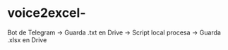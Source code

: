 # voice2excel-
Bot de Telegram → Guarda .txt en Drive → Script local procesa → Guarda .xlsx en Drive